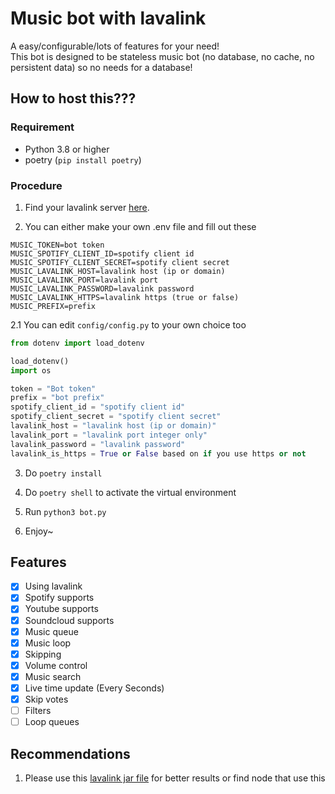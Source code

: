 # Music bot with lavalink

A easy/configurable/lots of features for your need!  
This bot is designed to be stateless music bot (no database, no cache, no persistent data) so no needs for a database!

## How to host this???

### Requirement

- Python 3.8 or higher
- poetry (`pip install poetry`)

### Procedure

1. Find your lavalink server [here](https://lavalink.darrennathanael.com/).

2. You can either make your own .env file and fill out these

```env
MUSIC_TOKEN=bot token
MUSIC_SPOTIFY_CLIENT_ID=spotify client id
MUSIC_SPOTIFY_CLIENT_SECRET=spotify client secret
MUSIC_LAVALINK_HOST=lavalink host (ip or domain)
MUSIC_LAVALINK_PORT=lavalink port
MUSIC_LAVALINK_PASSWORD=lavalink password
MUSIC_LAVALINK_HTTPS=lavalink https (true or false)
MUSIC_PREFIX=prefix
```

2.1 You can edit `config/config.py` to your own choice too

```py
from dotenv import load_dotenv

load_dotenv()
import os

token = "Bot token"
prefix = "bot prefix"
spotify_client_id = "spotify client id"  
spotify_client_secret = "spotify client secret"
lavalink_host = "lavalink host (ip or domain)"
lavalink_port = "lavalink port integer only"
lavalink_password = "lavalink password"
lavalink_is_https = True or False based on if you use https or not
```

3. Do `poetry install`

4. Do `poetry shell` to activate the virtual environment

5. Run `python3 bot.py`

6. Enjoy~

## Features

- [x] Using lavalink
- [x] Spotify supports
- [x] Youtube supports
- [x] Soundcloud supports
- [x] Music queue
- [x] Music loop
- [x] Skipping
- [x] Volume control
- [x] Music search
- [x] Live time update (Every Seconds)
- [x] Skip votes
- [ ] Filters
- [ ] Loop queues

## Recommendations
1. Please use this [lavalink jar file](https://github.com/davidffa/lavalink) for better results or find node that use this
